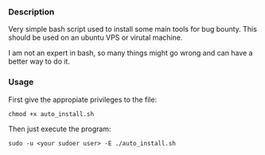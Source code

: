 ### Description
Very simple bash script used to install some main tools for bug bounty. This should be used on an ubuntu VPS or virutal machine.

I am not an expert in bash, so many things might go wrong and can have a better way to do it.

### Usage
First give the appropiate privileges to the file:

`chmod +x auto_install.sh`

Then just execute the program:

`sudo -u <your sudoer user> -E ./auto_install.sh`